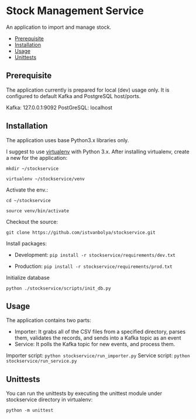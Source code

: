 # Stock Management Service
An application to import and manage stock.

* [Prerequisite](#Prerequisite)
* [Installation](#installation)
* [Usage](#usage)
* [Unittests](#unittests)

## Prerequisite
The application currently is prepared for local (dev) usage only. It is configured to default Kafka and PostgreSQL host/ports.

Kafka: 127.0.0.1:9092
PostGreSQL: localhost

## Installation
The application uses base Python3.x libraries only.

I suggest to use [virtualenv](https://www.pythonforbeginners.com/basics/how-to-use-python-virtualenv) with Python 3.x.
After installing virtualenv, create a new for the application:

`mkdir ~/stockservice`

`virtualenv ~/stockservice/venv`

Activate the env.:

`cd ~/stockservice`

`source venv/bin/activate`

Checkout the source:

`git clone https://github.com/istvanbolya/stockservice.git`

Install packages:

- Development:
`pip install -r stockservice/requirements/dev.txt`

- Production:
`pip install -r stockservice/requirements/prod.txt`

Initialize database

`python ./stockservice/scripts/init_db.py`

## Usage
The application contains two parts:
- Importer: It grabs all of the CSV files from a specified directory, parses them, validates the records, and sends into a Kafka topic as an event
- Service: It polls the Kafka topic for new events, and process them.
 
Importer script: `python stockservice/run_importer.py`
Service script: `python stockservice/run_service.py`
 
## Unittests
You can run the unittests by executing the unittest module under stockservice directory in virtualenv:
 
 `python -m unittest`
